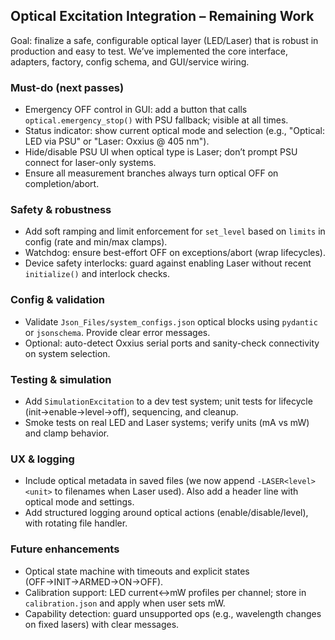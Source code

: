 ## Optical Excitation Integration – Remaining Work

Goal: finalize a safe, configurable optical layer (LED/Laser) that is robust in production and easy to test. We’ve implemented the core interface, adapters, factory, config schema, and GUI/service wiring.

### Must-do (next passes)
- Emergency OFF control in GUI: add a button that calls `optical.emergency_stop()` with PSU fallback; visible at all times.
- Status indicator: show current optical mode and selection (e.g., "Optical: LED via PSU" or "Laser: Oxxius @ 405 nm").
- Hide/disable PSU UI when optical type is Laser; don’t prompt PSU connect for laser-only systems.
- Ensure all measurement branches always turn optical OFF on completion/abort.

### Safety & robustness
- Add soft ramping and limit enforcement for `set_level` based on `limits` in config (rate and min/max clamps).
- Watchdog: ensure best-effort OFF on exceptions/abort (wrap lifecycles).
- Device safety interlocks: guard against enabling Laser without recent `initialize()` and interlock checks.

### Config & validation
- Validate `Json_Files/system_configs.json` optical blocks using `pydantic` or `jsonschema`. Provide clear error messages.
- Optional: auto-detect Oxxius serial ports and sanity-check connectivity on system selection.

### Testing & simulation
- Add `SimulationExcitation` to a dev test system; unit tests for lifecycle (init→enable→level→off), sequencing, and cleanup.
- Smoke tests on real LED and Laser systems; verify units (mA vs mW) and clamp behavior.

### UX & logging
- Include optical metadata in saved files (we now append `-LASER<level><unit>` to filenames when Laser used). Also add a header line with optical mode and settings.
- Add structured logging around optical actions (enable/disable/level), with rotating file handler.

### Future enhancements
- Optical state machine with timeouts and explicit states (OFF→INIT→ARMED→ON→OFF).
- Calibration support: LED current↔mW profiles per channel; store in `calibration.json` and apply when user sets mW.
- Capability detection: guard unsupported ops (e.g., wavelength changes on fixed lasers) with clear messages.





